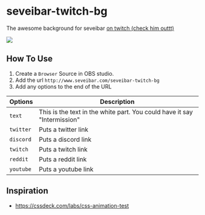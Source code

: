 # seveibar-twitch-bg

The awesome background for seveibar [on twitch (check him outtt)](https://twitch.tv/seveibar)

![](https://user-images.githubusercontent.com/1910070/95817909-a54e7980-0cf0-11eb-88d2-b6ee4bd7d5d7.png)

## How To Use

1. Create a `Browser` Source in OBS studio.
2. Add the url `http://www.seveibar.com/seveibar-twitch-bg`
3. Add any options to the end of the URL

| Options | Description |
| ------- | ----------- |
| `text`  | This is the text in the white part. You could have it say "Intermission"            |
| `twitter` | Puts a twitter link |
| `discord` | Puts a discord link |
| `twitch` | Puts a twitch link |
| `reddit` | Puts a reddit link |
| `youtube` | Puts a youtube link |

## Inspiration

- https://cssdeck.com/labs/css-animation-test

